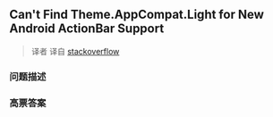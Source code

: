 ## Can't Find Theme.AppCompat.Light for New Android ActionBar Support

> 译者 译自 [stackoverflow](http://stackoverflow.com/questions/17870881/cant-find-theme-appcompat-light-for-new-android-actionbar-support) 

### 问题描述 

### 高票答案 


